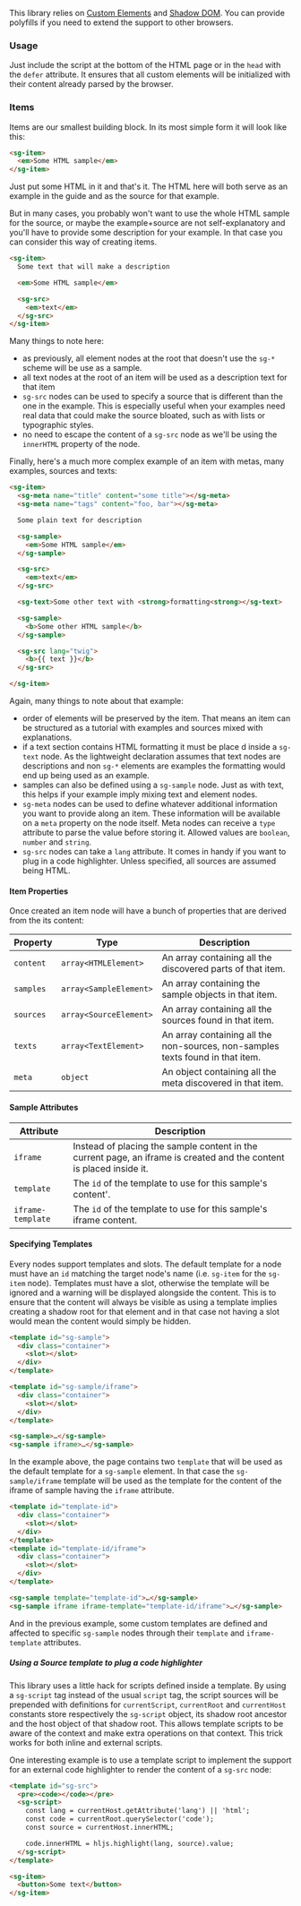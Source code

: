 
This library relies on [Custom Elements](https://www.caniuse.com/#feat=custom-elementsv1) and [Shadow DOM](https://www.caniuse.com/#feat=shadowdomv1). You can provide polyfills if you need to extend the support to other browsers.

### Usage

Just include the script at the bottom of the HTML page or in the `head` with the `defer` attribute. It ensures that all custom elements will be initialized with their content already parsed by the browser.

### Items

Items are our smallest building block. In its most simple form it will look like this:

```html
<sg-item>
  <em>Some HTML sample</em>
</sg-item>
```

Just put some HTML in it and that's it. The HTML here will both serve as an example in the guide and as the source for that example.

But in many cases, you probably won't want to use the whole HTML sample for the source, or maybe the example+source are not self-explanatory and you'll have to provide some description for your example. In that case you can consider this way of creating items.

```html
<sg-item>
  Some text that will make a description

  <em>Some HTML sample</em>

  <sg-src>
    <em>text</em>
  </sg-src>
</sg-item>
```

Many things to note here:
- as previously, all element nodes at the root that doesn't use the `sg-*` scheme will be use as a sample.
- all text nodes at the root of an item will be used as a description text for that item
- `sg-src` nodes can be used to specify a source that is different than the one in the example. This is especially useful when your examples need real data that could make the source bloated, such as with lists or typographic styles.
- no need to escape the content of a `sg-src` node as we'll be using the `innerHTML` property of the node.

Finally, here's a much more complex example of an item with metas, many examples, sources and texts:

```html
<sg-item>
  <sg-meta name="title" content="some title"></sg-meta>
  <sg-meta name="tags" content="foo, bar"></sg-meta>

  Some plain text for description

  <sg-sample>
    <em>Some HTML sample</em>
  </sg-sample>

  <sg-src>
    <em>text</em>
  </sg-src>

  <sg-text>Some other text with <strong>formatting<strong></sg-text>

  <sg-sample>
    <b>Some other HTML sample</b>
  </sg-sample>

  <sg-src lang="twig">
    <b>{{ text }}</b>
  </sg-src>

</sg-item>
```

Again, many things to note about that example:
- order of elements will be preserved by the item. That means an item can be structured as a tutorial with examples and sources mixed with explanations.
- if a text section contains HTML formatting it must be place
d inside a `sg-text` node. As the lightweight declaration assumes that text nodes are descriptions and non `sg-*` elements are examples the formatting would end up being used as an example.
- samples can also be defined using a `sg-sample` node. Just as with text, this helps if your example imply mixing text and element nodes.
- `sg-meta` nodes can be used to define whatever additional information you want to provide along an item. These information will be available on a `meta` property on the node itself. Meta nodes can receive a `type` attribute to parse the value before storing it. Allowed values are `boolean`, `number` and `string`.
- `sg-src` nodes can take a `lang` attribute. It comes in handy if you want to plug in a code highlighter. Unless specified, all sources are assumed being HTML.

#### Item Properties

Once created an item node will have a bunch of properties that are derived from the its content:

|Property|Type|Description|
|---|---|---|
|`content`|`array<HTMLElement>`|An array containing all the discovered parts of that item.|
|`samples`|`array<SampleElement>`|An array containing the sample objects in that item.|
|`sources`|`array<SourceElement>`|An array containing all the sources found in that item.|
|`texts`|`array<TextElement>`|An array containing all the non-sources, non-samples texts found in that item.|
|`meta`|`object`|An object containing all the meta discovered in that item.|


#### Sample Attributes

|Attribute|Description|
|---|---|
|`iframe`|Instead of placing the sample content in the current page, an iframe is created and the content is placed inside it.|
|`template`|The `id` of the template to use for this sample's content'.|
|`iframe-template`|The `id` of the template to use for this sample's iframe content.|

#### Specifying Templates

Every nodes support templates and slots. The default template for a node must have an `id` matching the target node's name (i.e. `sg-item` for the `sg-item` node). Templates must have a slot, otherwise the template will be ignored and a warning will be displayed alongside the content. This is to ensure that the content will always be visible as using a template implies creating a shadow root for that element and in that case not having a slot would mean the content would simply be hidden.

```html
<template id="sg-sample">
  <div class="container">
    <slot></slot>
  </div>
</template>

<template id="sg-sample/iframe">
  <div class="container">
    <slot></slot>
  </div>
</template>

<sg-sample>…</sg-sample>
<sg-sample iframe>…</sg-sample>
```

In the example above, the page contains two `template` that will be used as the default template for a `sg-sample` element. In that case the `sg-sample/iframe` template will be used as the template for the content of the iframe of sample having the `iframe` attribute.

```html
<template id="template-id">
  <div class="container">
    <slot></slot>
  </div>
</template>
<template id="template-id/iframe">
  <div class="container">
    <slot></slot>
  </div>
</template>

<sg-sample template="template-id">…</sg-sample>
<sg-sample iframe iframe-template="template-id/iframe">…</sg-sample>
```

And in the previous example, some custom templates are defined and affected to specific `sg-sample` nodes through their `template` and `iframe-template` attributes.

##### Using a Source template to plug a code highlighter

This library uses a little hack for scripts defined inside a template. By using a `sg-script` tag instead of the usual `script` tag, the script sources will be prepended with definitions for `currentScript`, `currentRoot` and `currentHost` constants store respectively the `sg-script` object, its shadow root ancestor and the host object of that shadow root. This allows template scripts to be aware of the context and make extra operations on that context.
This trick works for both inline and external scripts.

One interesting example is to use a template script to implement the support for an external code highlighter to render the content of a `sg-src` node:

```html
<template id="sg-src">
  <pre><code></code></pre>
  <sg-script>
    const lang = currentHost.getAttribute('lang') || 'html';
    const code = currentRoot.querySelector('code');
    const source = currentHost.innerHTML;

    code.innerHTML = hljs.highlight(lang, source).value;
  </sg-script>
</template>

<sg-item>
  <button>Some text</button>
</sg-item>
```
